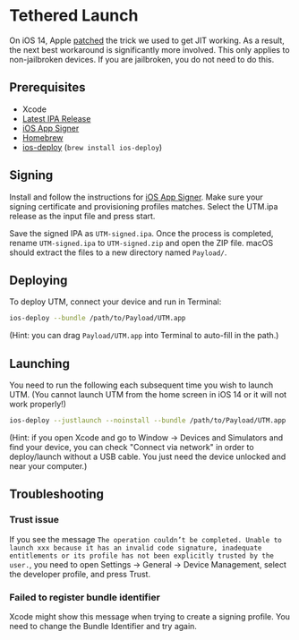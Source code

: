 # Tethered Launch

On iOS 14, Apple [patched][1] the trick we used to get JIT working. As a result, the next best workaround is significantly more involved. This only applies to non-jailbroken devices. If you are jailbroken, you do not need to do this.

## Prerequisites

* Xcode
* [Latest IPA Release][3]
* [iOS App Signer][4]
* [Homebrew][2]
* [ios-deploy][5] (`brew install ios-deploy`)

## Signing

Install and follow the instructions for [iOS App Signer][4]. Make sure your signing certificate and provisioning profiles matches. Select the UTM.ipa release as the input file and press start.

Save the signed IPA as `UTM-signed.ipa`. Once the process is completed, rename `UTM-signed.ipa` to `UTM-signed.zip` and open the ZIP file. macOS should extract the files to a new directory named `Payload/`.

## Deploying

To deploy UTM, connect your device and run in Terminal:

```sh
ios-deploy --bundle /path/to/Payload/UTM.app
```

(Hint: you can drag `Payload/UTM.app` into Terminal to auto-fill in the path.)

## Launching

You need to run the following each subsequent time you wish to launch UTM. (You cannot launch UTM from the home screen in iOS 14 or it will not work properly!)

```sh
ios-deploy --justlaunch --noinstall --bundle /path/to/Payload/UTM.app
```

(Hint: if you open Xcode and go to Window -> Devices and Simulators and find your device, you can check "Connect via network" in order to deploy/launch without a USB cable. You just need the device unlocked and near your computer.)

## Troubleshooting

### Trust issue

If you see the message `The operation couldn’t be completed. Unable to launch xxx because it has an invalid code signature, inadequate entitlements or its profile has not been explicitly trusted by the user.`, you need to open Settings -> General -> Device Management, select the developer profile, and press Trust.

### Failed to register bundle identifier

Xcode might show this message when trying to create a signing profile. You need to change the Bundle Identifier and try again.

[1]: https://github.com/utmapp/UTM/issues/397
[2]: https://brew.sh
[3]: https://github.com/utmapp/UTM/releases
[4]: https://dantheman827.github.io/ios-app-signer/
[5]: https://github.com/ios-control/ios-deploy
